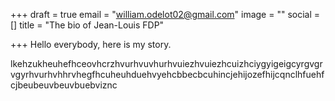 +++
draft = true
email = "william.odelot02@gmail.com"
image = ""
social = []
title = "The bio of Jean-Louis FDP"

+++
Hello everybody, here is my story.

lkehzukheuhefhceovhcrzhvurhvuvhurhvuiezhvuiezhcuizhciygyigeigcyrgvgrvgyrhvurhvhhrvhegfhcuheuhduehvyehcbbecbcuhincjehijozefhijcqnclhfuehfcjbeubeuvbeuvbuebviznc